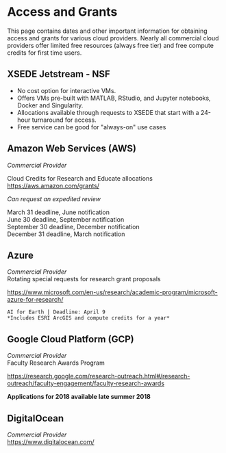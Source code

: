 # Access and Grants 

This page contains dates and other important information for obtaining access and grants for various cloud providers. Nearly all commercial cloud providers offer limited free resources (always free tier) and free compute credits for first time users. 

## XSEDE Jetstream - NSF
* No cost option for interactive VMs.
* Offers VMs pre-built with MATLAB, RStudio, and Jupyter notebooks, Docker and Singularity.
* Allocations available through requests to XSEDE that start with a 24-hour turnaround for access.
* Free service can be good for "always-on" use cases

## Amazon Web Services (AWS) 

*Commercial Provider*<br/> 

Cloud Credits for Research and Educate allocations
<br/>https://aws.amazon.com/grants/

*Can request an expedited review*

March 31 deadline, June notification<br/>
June 30 deadline, September notification<br/> 
September 30 deadline, December notification<br/> 
December 31 deadline, March notification<br/>  

## Azure 
*Commercial Provider*<br/> 
Rotating special requests for research grant proposals

https://www.microsoft.com/en-us/research/academic-program/microsoft-azure-for-research/

    AI for Earth | Deadline: April 9
    *Includes ESRI ArcGIS and compute credits for a year*  

## Google Cloud Platform (GCP) 
*Commercial Provider*<br/> 
Faculty Research Awards Program

https://research.google.com/research-outreach.html#/research-outreach/faculty-engagement/faculty-research-awards

**Applications for 2018 available late summer 2018**

## DigitalOcean 
*Commercial Provider*<br/> 
https://www.digitalocean.com/  


 